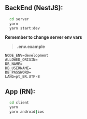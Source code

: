 
## BackEnd (NestJS):

```bash
  cd server
  yarn
  yarn start:dev
```

**Remember to change server env vars**

> **.env.example**

    NODE_ENV=development
    ALLOWED_ORIGIN=
    DB_NAME=
    DB_USERNAME=
    DB_PASSWORD=
    LANG=pt_BR.UTF-8

## App (RN):

```bash
  cd client
  yarn
  yarn android|ios
```
